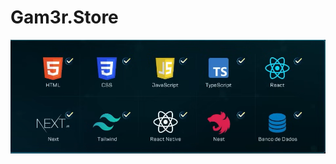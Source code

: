 # Gam3r.Store

<img src="https://raw.githubusercontent.com/trodrigo/images/refs/heads/main/Tecnologias.png" />